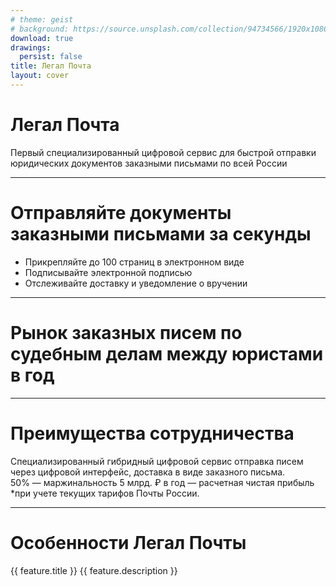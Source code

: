 ```yaml
---
# theme: geist
# background: https://source.unsplash.com/collection/94734566/1920x1080
download: true
drawings:
  persist: false
title: Легал Почта
layout: cover
---
```

<div
  v-if="$slidev.nav.currentPage == 1"
  v-motion-fade>
  
# Легал Почта

Первый специализированный цифровой сервис для быстрой отправки юридических документов заказными письмами по всей России
</div>

<!--
This is a note
-->

---

<div
  v-if="$slidev.nav.currentPage == 2"
  v-motion-fade>

# Отправляйте документы заказными письмами за секунды

</div>

<v-clicks>

- <uil-file-edit-alt /> Прикрепляйте до 100 страниц в электронном виде
- <uil-lock-alt /> Подписывайте электронной подписью
- <uil-compass /> Отслеживайте доставку и уведомление о вручении
  
</v-clicks>


---

<div
  v-if="$slidev.nav.currentPage == 3"
  v-motion-fade>

# Рынок заказных писем по судебным делам между юристами в год

</div>


  <div flex="~ row" w="full" m="t-20">
      <Statistic v-click count="10" text="миллиардов рублей" />
      <Statistic v-click count="50" text="миллионов писем" />
      <Statistic v-click count="15%" text="среднегодовой рост" />
  </div>

---

<div
  v-if="$slidev.nav.currentPage == 4"
  v-motion-fade>

# Преимущества сотрудничества

</div>

<div flex="~ row" w="full" m="t-10">
    <div v-click flex="~ col 1" p="4">
      <span font="bold">Специализированный гибридный цифровой сервис</span>
      <span>отправка писем через цифровой интерфейс, доставка в виде заказного письма.</span>
    </div>
    <div v-click flex="~ col 1" p="2" border="~ solid rounded-md">
      <span><span font="bold">50%</span> — маржинальность</span>
      <span><span font="bold">5 млрд. ₽ в год</span> — расчетная чистая прибыль</span>
    <span>*при учете текущих тарифов Почты России.</span>
    </div>
</div>

---

<div
  v-if="$slidev.nav.currentPage == 5"
  v-motion-fade>

# Особенности Легал Почты

</div>

<script setup lang="ts">
const features = [
  {
    title: 'Готовый цифровой сервис',
    description: 'Разработка продукта полностью завершена. Сервис протестирован и готов к массовому использованию',

}, {
    title: 'Безопасность и удобство во время пандемии',
    description: 'Юристы отправляют документы прямо с компьютера, без распечатки, масок и перчаток. Меньше очередей и людей в отделениях почты – меньше риск заразиться Коронавирусом.',

},{
    title: 'Уникальные технологии искусственного интеллекта',
    description: 'Извлекают ФИО, названия и адреса из документов. Извлечение и автозаполнение данных из документов экономит до 90% времени и усилий на создание и обработку письма.',

},{
    title: 'Усиленная квалифицированная электронная подпись',
    description: 'Легал Почтой реализован собственный механизм работы с УКЭП (ГОСТ), который позволяет автоматизированно подписывать документы и валидировать уже подписанные, гарантируя их подлинность.',

},{
    title: 'Электронный архив отправлений — защита от потери данных',
    description: 'Письма после отправки сохраняются в защищенном виде в аккаунтах отправителей 3 года. Информацию о письме и доставке можно посмотреть по уникальной ссылке, а скачать письмо в электронном виде по секретному коду.',

},{
    title: 'Специализированный кабинет для юридических лиц',
    description: 'Зарегистрировать аккаунт юридического лица можно за пару минут. Договор на отправку писем заключается при регистрации дистанционно и мгновенно, оплата взимается со счета юридического лица, бухгалтерская отчетность об отправках создается автоматически.',

},
];
</script>

<div grid="~ cols-3 gap-3">
  <div v-click flex="~ col" align="items-center" v-for="feature in features">
  <span font="bold" text="center">{{ feature.title }}</span>
  <span text="gray-400 xs center">{{ feature.description }}</span>
  </div>
</div>